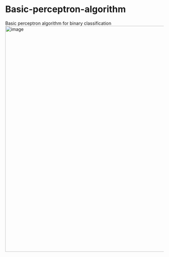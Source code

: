 # Basic-perceptron-algorithm
Basic perceptron algorithm for binary classification
<img width="717" alt="image" src="https://user-images.githubusercontent.com/40231300/134211816-045295e7-7da4-446c-8ce5-1b66b5e3ef10.png">
